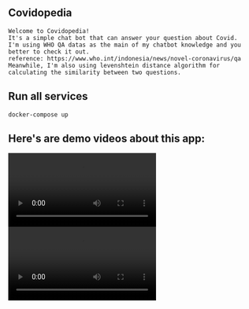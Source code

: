 ## Covidopedia

```
Welcome to Covidopedia! 
It's a simple chat bot that can answer your question about Covid. 
I'm using WHO QA datas as the main of my chatbot knowledge and you better to check it out.
reference: https://www.who.int/indonesia/news/novel-coronavirus/qa
Meanwhile, I'm also using levenshtein distance algorithm for calculating the similarity between two questions.
```

## Run all services

```
docker-compose up
```

## Here's are demo videos about this app:

![Demo 1](documentation/demo1.mov)
![Demo 2](documentation/demo2.mov)
